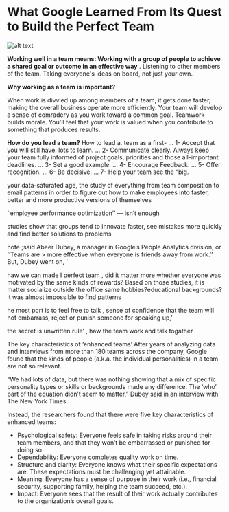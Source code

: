 # What Google Learned From Its Quest to Build the Perfect Team

![alt text](https://static01.nyt.com/images/2016/02/28/magazine/28mag-teams1/28mag-teams1-superJumbo.jpg?quality=90&auto=webp "title")

__Working well in a team means: Working with a group of people to achieve a shared goal or outcome in an effective way__
. Listening to other members of the team. Taking everyone's ideas on board, not just your own.



 __Why working as a team is important?__

When work is divvied up among members of a team, it gets done faster, making the overall business operate more efficiently. Your team will develop a sense of comradery as you work toward a common goal. Teamwork builds morale. You'll feel that your work is valued when you contribute to something that produces results.



__How do you lead a team?__
How to lead a. team as a first- ...
1- Accept that you will still have. lots to learn. ...
2- Communicate clearly. Always keep your team fully informed of project goals, priorities and those all-important deadlines. ...
3- Set a good example. ...
4- Encourage Feedback. ...
5- Offer recognition. ...
6- Be decisive. ...
7- Help your team see the “big.



your data-saturated age, the study of everything from team composition to email patterns in order to figure out how to make employees into faster, better and more productive versions of themselves

‘‘employee performance optimization’’ — isn’t enough

studies show that groups tend to innovate faster, see mistakes more quickly and find better solutions to problems

note ;said Abeer Dubey, a manager in Google’s People Analytics division, or ‘‘Teams are > more effective when everyone is friends away from work.’’ But, Dubey went on, ‘

haw we can made I perfect team , did it matter more whether everyone was motivated by the same kinds of rewards? Based on those studies, it is matter socialize outside the office same hobbies?educational backgrounds?it was almost impossible to find patterns

he most port is to feel free to talk , sense of confidence that the team will not embarrass, reject or punish someone for speaking up,’

the secret is unwritten rule’ , haw the team work and talk togather

The key characteristics of ‘enhanced teams’
After years of analyzing data and interviews from more than 180 teams across the company, Google found that the kinds of people (a.k.a. the individual personalities) in a team are not so relevant.

“We had lots of data, but there was nothing showing that a mix of specific personality types or skills or backgrounds made any difference. The ‘who’ part of the equation didn’t seem to matter,” Dubey said in an interview with The New York Times.

Instead, the researchers found that there were five key characteristics of enhanced teams:

* Psychological safety: Everyone feels safe in taking risks around their team members, and that they won’t be embarrassed or punished for doing so.
* Dependability: Everyone completes quality work on time.
* Structure and clarity: Everyone knows what their specific expectations are. These expectations must be challenging yet attainable.
* Meaning: Everyone has a sense of purpose in their work (i.e., financial security, supporting family, helping the team succeed, etc.).
* Impact: Everyone sees that the result of their work actually contributes to the organization’s overall goals.


